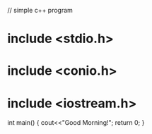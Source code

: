 // simple c++ program 
# include <stdio.h>
# include <conio.h>
# include <iostream.h>

int main()
{
cout<<"Good Morning!";
return 0;
}

